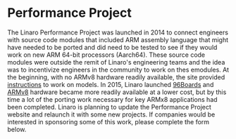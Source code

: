 
# Performance Project

The Linaro Performance Project was launched in 2014 to connect engineers with source code modules that included ARM assembly language that might have needed to be ported and did need to be tested to see if they would work on new ARM 64-bit processors (Aarch64). These source code modules were outside the remit of Linaro's engineering teams and the idea was to incentivize engineers in the community to work on thes emodules. At the beginning, with no ARMv8 hardware readily available, the site provided [instructions](http://performance.linaro.org/setup/) to work on models. In 2015, Linaro launched [96Boards](http://www.96boards.org) and [ARMv8](https://www.linaro.org/initiatives/armv8/) hardware became more readily available at a lower cost, but by this time a lot of the porting work necessary for key ARMx8 applications had been completed. Linaro is planning to update the Performance Project website and relaunch it with some new projects. If companies would be interested in sponsoring some of this work, please complete the form below.
